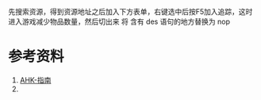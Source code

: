 先搜索资源，得到资源地址之后加入下方表单，右键选中后按F5加入追踪，这时进入游戏减少物品数量，然后切出来 将 含有 des 语句的地方替换为 nop

# 参考资料
1. [AHK-指南](http://ahkcn.sourceforge.net/docs/Tutorial.htm#Send)
2. []()